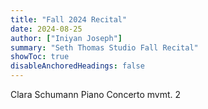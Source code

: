```yaml
---
title: "Fall 2024 Recital"
date: 2024-08-25
author: ["Iniyan Joseph"]
summary: "Seth Thomas Studio Fall Recital" 
showToc: true
disableAnchoredHeadings: false
---
```

Clara Schumann Piano Concerto mvmt. 2
